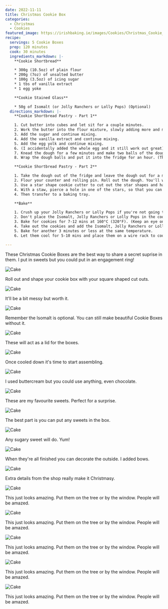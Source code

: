 ```yaml
---
date: 2022-11-11
title: Christmas Cookie Box
categories:
  - Christmas
  - Cookies
featured_image: https://irishbaking.ie/images/Cookies/Christmas_Cookie_Box/Image_14.jpg
recipe:
  servings: 5 Cookie Boxes
  prep: 120 minutes
  cook: 30 minutes
  ingredients_markdown: |-
    **Cookie Shortbread**

    * 300g (10.5oz) of plain flour
    * 200g (7oz) of unsalted butter
    * 100g (3.5oz) of icing sugar
    * 1 tbs of vanilla extract
    * 1 egg yoke

    **Cookie Stained Glass**

    * 50g of Isomalt (or Jolly Ranchers or Lolly Pops) (Optional)
  directions_markdown: |-
    **Cookie Shortbread Pastry - Part 1**

    1. Cut butter into cubes and let sit for a couple minutes.
    2. Work the butter into the flour mixture, slowly adding more and more softened butter cubes. Best thing to do is with clean hands to squish the flour and butter together with your thumbs and fingers. Keep going till it all looks incorporated.
    3. Add the sugar and continue mixing.
    4. Add the vanilla extract and continue mixing.
    5. Add the egg yolk and continue mixing.
    6. (I accidentally added the whole egg and it still work out great) (Add more icing sugar if the mix is too wet)
    7. Knead the dough for a few minutes and make two balls of the dough.
    8. Wrap the dough balls and put it into the fridge for an hour. (This will last for longer but after maybe two days it'll be more difficult to roll out)

    **Cookie Shortbread Pastry - Part 2**

    1. Take the dough out of the fridge and leave the dough out for a minimum of 15 mins.
    2. Flour your counter and rolling pin. Roll out the dough. You'll want it to be about 2mm thick.
    3. Use a star shape cookie cutter to cut out the star shapes and have star shaped holes in the middle.
    4. With a staw, pierce a hole in one of the stars, so that you can put string through it later.
    4. Then transfer to a baking tray.

    **Bake**

    1. Crush up your Jolly Ranchers or Lolly Pops if you're not going to be using Isomalt.
    2. Don't place the Isomalt, Jolly Ranchers or Lolly Pops in the cookie holes just yet.
    3. Bake for cookies for 7-12 mins at 160°C (320°F). (Keep an eye on them to get make sure they're all the same color)
    4. Take out the cookies and add the Isomalt, Jolly Ranchers or Lolly Pops in the center of the cookies.
    5. Bake for another 3 minutes or less at the same temperature.	
    6. Let them cool for 5-10 mins and place them on a wire rack to cool more. The Isomalt will be difficult to remove from the baking tray straight away.

---
```

These Christmas Cookie Boxes are the best way to share a secret suprise in them. I put in sweets but you could put in an engagement ring!

![Cake](https://irishbaking.ie/images/Cookies/Christmas_Cookie_Box/Image_1.jpg)

Roll out and shape your cookie box with your square shaped cut outs.

![Cake](https://irishbaking.ie/images/Cookies/Christmas_Cookie_Box/Image_2.jpg)

It'll be a bit messy but worth it.

![Cake](https://irishbaking.ie/images/Cookies/Christmas_Cookie_Box/Image_3.jpg)

Remember the Isomalt is optional. You can still make beautiful Cookie Boxes without it. 

![Cake](https://irishbaking.ie/images/Cookies/Christmas_Cookie_Box/Image_4.jpg)

These will act as a lid for the boxes.

![Cake](https://irishbaking.ie/images/Cookies/Christmas_Cookie_Box/Image_5.jpg)

Once cooled down it's time to start assembling.

![Cake](https://irishbaking.ie/images/Cookies/Christmas_Cookie_Box/Image_6.jpg)

I used buttercream but you could use anything, even chocolate.

![Cake](https://irishbaking.ie/images/Cookies/Christmas_Cookie_Box/Image_7.jpg)

These are my favourite sweets. Perfect for a surprise.

![Cake](https://irishbaking.ie/images/Cookies/Christmas_Cookie_Box/Image_8.jpg)

The best part is you can put any sweets in the box.

![Cake](https://irishbaking.ie/images/Cookies/Christmas_Cookie_Box/Image_9.jpg)

Any sugary sweet will do. Yum!

![Cake](https://irishbaking.ie/images/Cookies/Christmas_Cookie_Box/Image_10.jpg)

When they're all finished you can decorate the outside. I added bows.

![Cake](https://irishbaking.ie/images/Cookies/Christmas_Cookie_Box/Image_11.jpg)

Extra details from the shop really make it Christmasy.

![Cake](https://irishbaking.ie/images/Cookies/Christmas_Cookie_Box/Image_12.jpg)

This just looks amazing. Put them on the tree or by the window. People will be amazed.

![Cake](https://irishbaking.ie/images/Cookies/Christmas_Cookie_Box/Image_13.jpg)

This just looks amazing. Put them on the tree or by the window. People will be amazed.

![Cake](https://irishbaking.ie/images/Cookies/Christmas_Cookie_Box/Image_14.jpg)

This just looks amazing. Put them on the tree or by the window. People will be amazed.

![Cake](https://irishbaking.ie/images/Cookies/Christmas_Cookie_Box/Image_15.jpg)

This just looks amazing. Put them on the tree or by the window. People will be amazed.

![Cake](https://irishbaking.ie/images/Cookies/Christmas_Cookie_Box/Image_16.jpg)

This just looks amazing. Put them on the tree or by the window. People will be amazed.

